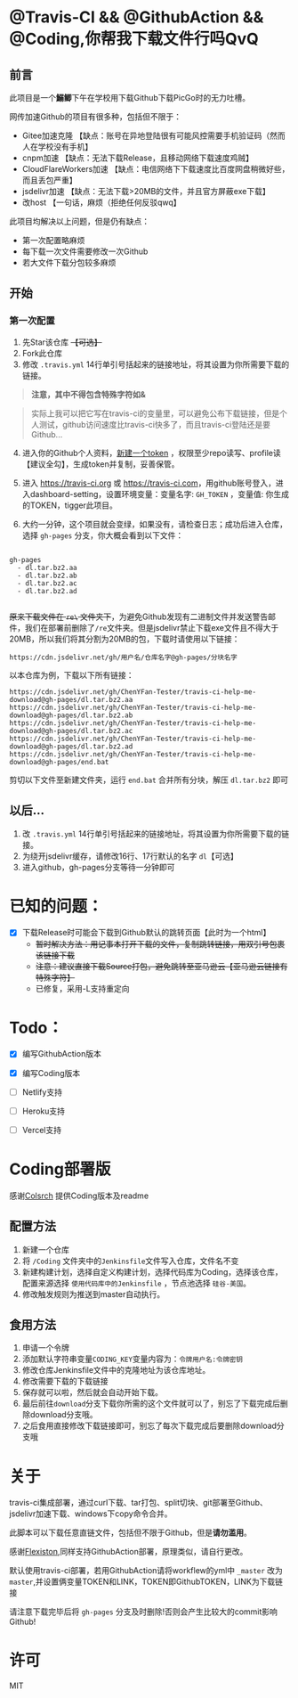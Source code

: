 # @Travis-CI && @GithubAction && @Coding,你帮我下载文件行吗QvQ

## 前言

此项目是一个**鰯鲫**下午在学校用下载Github下载PicGo时的无力吐槽。

网传加速Github的项目有很多种，包括但不限于：

- Gitee加速克隆 【缺点：账号在异地登陆很有可能风控需要手机验证码（然而人在学校没有手机】
- cnpm加速 【缺点：无法下载Release，且移动网络下载速度鸡贼】
- CloudFlareWorkers加速 【缺点：电信网络下下载速度比百度网盘稍微好些，而且丢包严重】
- jsdelivr加速 【缺点：无法下载>20MB的文件，并且官方屏蔽exe下载】
- 改host 【一句话，麻烦（拒绝任何反驳qwq】

此项目均解决以上问题，但是仍有缺点：

- 第一次配置略麻烦
- 每下载一次文件需要修改一次Github
- 若大文件下载分包较多麻烦

## 开始

### 第一次配置

1. 先Star该仓库 ~~【可选】~~
2. Fork此仓库
3. 修改 `.travis.yml` 14行单引号括起来的链接地址，将其设置为你所需要下载的链接。

> **注意，其中不得包含特殊字符如\&**

> 实际上我可以把它写在travis-ci的变量里，可以避免公布下载链接，但是个人测试，github访问速度比travis-ci快多了，而且travis-ci登陆还是要Github...

4. 进入你的Github个人资料，[新建一个token](https://github.com/settings/tokens) ，权限至少repo读写、profile读【建议全勾】，生成token并复制，妥善保管。

5. 进入 <https://travis-ci.org> 或 <https://travis-ci.com>，用github账号登入，进入dashboard-setting，设置环境变量：变量名字: `GH_TOKEN` ，变量值: 你生成的TOKEN，tigger此项目。

6. 大约一分钟，这个项目就会变绿，如果没有，请检查日志；成功后进入仓库，选择 `gh-pages` 分支，你大概会看到以下文件：



```

gh-pages
  - dl.tar.bz2.aa
  - dl.tar.bz2.ab
  - dl.tar.bz2.ac
  - dl.tar.bz2.ad
  
```

~~原来下载文件在 `re\` 文件夹下~~，为避免Github发现有二进制文件并发送警告邮件，我们在部署前删除了`/re`文件夹。但是jsdelivr禁止下载exe文件且不得大于20MB，所以我们将其分割为20MB的包，下载时请使用以下链接：

```
https://cdn.jsdelivr.net/gh/用户名/仓库名字@gh-pages/分块名字
```

以本仓库为例，下载以下所有链接：

```
https://cdn.jsdelivr.net/gh/ChenYFan-Tester/travis-ci-help-me-download@gh-pages/dl.tar.bz2.aa
https://cdn.jsdelivr.net/gh/ChenYFan-Tester/travis-ci-help-me-download@gh-pages/dl.tar.bz2.ab
https://cdn.jsdelivr.net/gh/ChenYFan-Tester/travis-ci-help-me-download@gh-pages/dl.tar.bz2.ac
https://cdn.jsdelivr.net/gh/ChenYFan-Tester/travis-ci-help-me-download@gh-pages/dl.tar.bz2.ad
https://cdn.jsdelivr.net/gh/ChenYFan-Tester/travis-ci-help-me-download@gh-pages/end.bat
```

剪切以下文件至新建文件夹，运行 `end.bat` 合并所有分块，解压 `dl.tar.bz2` 即可

## 以后...

1. 改 `.travis.yml` 14行单引号括起来的链接地址，将其设置为你所需要下载的链接。
2. 为绕开jsdelivr缓存，请修改16行、17行默认的名字 `dl`【可选】
3. 进入github，gh-pages分支等待一分钟即可


# 已知的问题：

- [x] 下载Release时可能会下载到Github默认的跳转页面【此时为一个html】
  - ~~暂时解决方法：用记事本打开下载的文件，复制跳转链接，用双引号包裹该链接下载~~
  - ~~注意：建议直接下载Source打包，避免跳转至亚马逊云【亚马逊云链接有特殊字符】~~
  - 已修复，采用-L支持重定向

# Todo：

- [x] 编写GithubAction版本
- [x] 编写Coding版本
- [ ] Netlify支持
- [ ] Heroku支持
- [ ] Vercel支持


# Coding部署版

感谢[Colsrch](https://github.com/Colsrch) 提供Coding版本及readme

## 配置方法

1. 新建一个仓库
2. 将 `/Coding` 文件夹中的`Jenkinsfile`文件写入仓库，文件名不变
3. 新建构建计划，选择自定义构建计划，选择代码库为Coding，选择该仓库，配置来源选择 `使用代码库中的Jenkinsfile` ，节点池选择 `硅谷-美国`。
4. 修改触发规则为推送到master自动执行。

## 食用方法

1. 申请一个令牌
2. 添加默认字符串变量`CODING_KEY`变量内容为：`令牌用户名:令牌密钥`
3. 修改仓库Jenkinsfile文件中的克隆地址为该仓库地址。
4. 修改需要下载的下载链接
5. 保存就可以啦，然后就会自动开始下载。
6. 最后前往`download`分支下载你所需的这个文件就可以了，别忘了下载完成后删除download分支哦。
7. 之后食用直接修改下载链接即可，别忘了每次下载完成后要删除download分支哦

# 关于

travis-ci集成部署，通过curl下载、tar打包、split切块、git部署至Github、jsdelivr加速下载、windows下copy命令合并。

此脚本可以下载任意直链文件，包括但不限于Github，但是**请勿滥用**。

感谢[Flexiston](https://github.com/Flexiston),同样支持GithubAction部署，原理类似，请自行更改。

默认使用travis-ci部署，若用GithubAction请将workflew的yml中 `_master` 改为 `master`,并设置俩变量TOKEN和LINK，TOKEN即GithubTOKEN，LINK为下载链接

请注意下载完毕后将 `gh-pages` 分支及时删除!否则会产生比较大的commit影响Github!

# 许可

MIT
